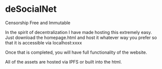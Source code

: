 # deSocialNet
Censorship Free and Immutable


In the spirit of decentralization I have made hosting this extremely easy. Just download the homepage.html and host it whatever way you prefer so that it is accessible via localhost:xxxx


Once that is completed, you will have full functionality of the website. 

All of the assets are hosted via IPFS or built into the html.
